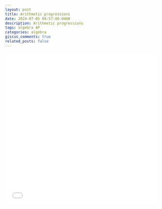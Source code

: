 ```yaml
---
layout: post
title: Arithmetic progressions
date: 2024-07-05 08:57:00-0400
description: Arithmetic progressions
tags: algebra AP
categories: algebra
giscus_comments: true
related_posts: false
---
```


<iframe src="{{ site.baseurl }}/assets/pdf/Algebra/AP.pdf" width="100%" height="500" frameborder="no" border="0" marginwidth="0" marginheight="0"></iframe>